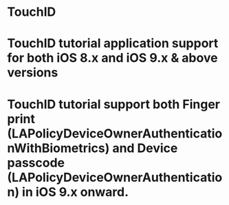 # TouchID
# TouchID tutorial application support for both iOS 8.x and iOS 9.x & above versions
# TouchID tutorial support both Finger print (LAPolicyDeviceOwnerAuthenticationWithBiometrics) and Device passcode (LAPolicyDeviceOwnerAuthentication) in iOS 9.x onward.
